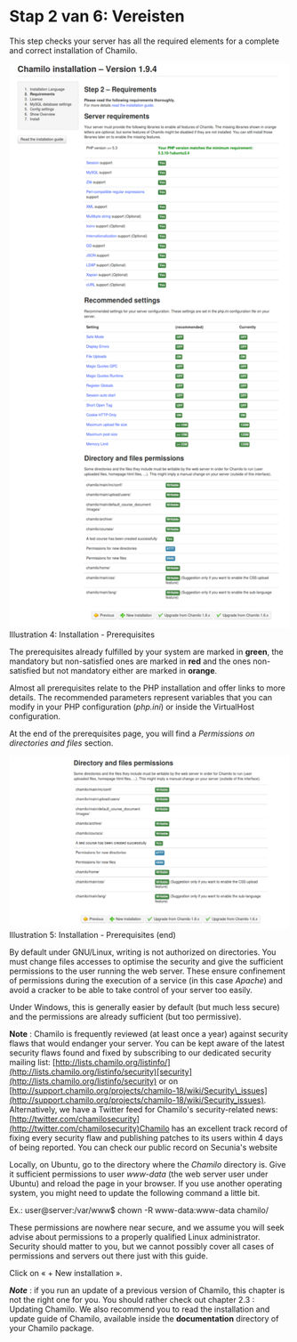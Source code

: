 # Stap 2 van 6: Vereisten

This step checks your server has all the required elements for a complete and correct installation of Chamilo.

![](../../../../.gitbook/assets/images3%20%281%29.png)Illustration 4: Installation - Prerequisites

The prerequisites already fulfilled by your system are marked in **green**, the mandatory but non-satisfied ones are marked in **red** and the ones non-satisfied but not mandatory either are marked in **orange**.

Almost all prerequisites relate to the PHP installation and offer links to more details. The recommended parameters represent variables that you can modify in your PHP configuration \(_php.ini_\) or inside the VirtualHost configuration.

At the end of the prerequisites page, you will find a _Permissions on directories and files_ section.

![](../../../../.gitbook/assets/images5%20%281%29.png)Illustration 5: Installation - Prerequisites \(end\)

By default under GNU/Linux, writing is not authorized on directories. You must change files accesses to optimise the security and give the sufficient permissions to the user running the web server. These ensure confinement of permissions during the execution of a service \(in this case _Apache_\) and avoid a cracker to be able to take control of your server too easily.

Under Windows, this is generally easier by default \(but much less secure\) and the permissions are already sufficient \(but too permissive\).

**Note** : Chamilo is frequently reviewed \(at least once a year\) against security flaws that would endanger your server. You can be kept aware of the latest security flaws found and fixed by subscribing to our dedicated security mailing list: [http://lists.chamilo.org/listinfo/](http://lists.chamilo.org/listinfo/security)[security](http://lists.chamilo.org/listinfo/security) or on [http://support.chamilo.org/projects/chamilo-18/wiki/Security\_issues](http://support.chamilo.org/projects/chamilo-18/wiki/Security_issues). Alternatively, we have a Twitter feed for Chamilo's security-related news: [http://twitter.com/chamilosecurity](http://twitter.com/chamilosecurity)Chamilo has an excellent track record of fixing every security flaw and publishing patches to its users within 4 days of being reported. You can check our public record on Secunia's website

Locally, on Ubuntu, go to the directory where the _Chamilo_ directory is. Give it sufficient permissions to user _www-data_ \(the web server user under Ubuntu\) and reload the page in your browser. If you use another operating system, you might need to update the following command a little bit.

Ex.: user@server:/var/www$ chown -R www-data:www-data chamilo/

These permissions are nowhere near secure, and we assume you will seek advise about permissions to a properly qualified Linux administrator. Security should matter to you, but we cannot possibly cover all cases of permissions and servers out there just with this guide.

Click on « + New installation ».

_**Note**_ : if you run an update of a previous version of Chamilo, this chapter is not the right one for you. You should rather check out chapter 2.3 : Updating Chamilo. We also recommend you to read the installation and update guide of Chamilo, available inside the **documentation** directory of your Chamilo package.

